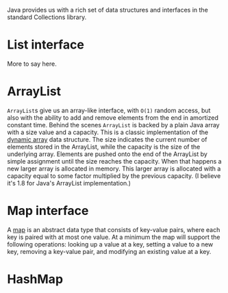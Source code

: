 Java provides us with a rich set of data structures and interfaces in the standard Collections library.

# List interface

More to say here.

# ArrayList

`ArrayList`s give us an array-like interface, with `O(1)` random access, but also with the ability to add and remove elements from the end in amortized constant time. Behind the scenes `ArrayList` is backed by a plain Java array with a size value and a capacity. This is a classic implementation of the [dynamic array](https://en.wikipedia.org/wiki/Dynamic_array) data structure. The size indicates the current number of elements stored in the ArrayList, while the capacity is the size of the underlying array. Elements are pushed onto the end of the ArrayList by simple assignment until the size reaches the capacity. When that happens a new larger array is allocated in memory. This larger array is allocated with a capacity equal to some factor multiplied by the previous capacity. (I believe it's 1.8 for Java's ArrayList implementation.)

# Map interface

A [map](https://en.wikipedia.org/wiki/Associative_array) is an abstract data type that consists of key-value pairs, where each key is paired with at most one value. At a minimum the map will support the following operations: looking up a value at a key, setting a value to a new key, removing a key-value pair, and modifying an existing value at a key.

# HashMap
